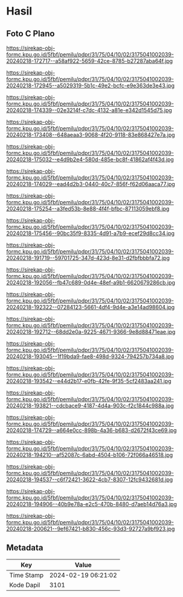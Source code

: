 # Hasil

## Foto C Plano

https://sirekap-obj-formc.kpu.go.id/5fbf/pemilu/pdpr/31/75/04/10/02/3175041002039-20240218-172717--a58af922-5659-42ce-8785-b27287aba64f.jpg

https://sirekap-obj-formc.kpu.go.id/5fbf/pemilu/pdpr/31/75/04/10/02/3175041002039-20240218-172945--a5029319-5b1c-49e2-bcfc-e9e363de3e43.jpg

https://sirekap-obj-formc.kpu.go.id/5fbf/pemilu/pdpr/31/75/04/10/02/3175041002039-20240218-174339--02e3214f-c7dc-4132-a81e-e342d1545d75.jpg

https://sirekap-obj-formc.kpu.go.id/5fbf/pemilu/pdpr/31/75/04/10/02/3175041002039-20240218-173408--648aeaa3-9068-4f20-9118-83e868427e7a.jpg

https://sirekap-obj-formc.kpu.go.id/5fbf/pemilu/pdpr/31/75/04/10/02/3175041002039-20240218-175032--e4d9b2e4-580d-485e-bc8f-41862af4f43d.jpg

https://sirekap-obj-formc.kpu.go.id/5fbf/pemilu/pdpr/31/75/04/10/02/3175041002039-20240218-174029--ead4d2b3-0440-40c7-856f-f62d06aaca77.jpg

https://sirekap-obj-formc.kpu.go.id/5fbf/pemilu/pdpr/31/75/04/10/02/3175041002039-20240218-175254--a3fed53b-8e88-4f4f-bfbc-87113059ebf8.jpg

https://sirekap-obj-formc.kpu.go.id/5fbf/pemilu/pdpr/31/75/04/10/02/3175041002039-20240218-175456--90bc35f9-8335-4d91-a7b9-ecef29d8cc34.jpg

https://sirekap-obj-formc.kpu.go.id/5fbf/pemilu/pdpr/31/75/04/10/02/3175041002039-20240218-191719--59701725-347d-423d-8e31-d2fbfbbbfa72.jpg

https://sirekap-obj-formc.kpu.go.id/5fbf/pemilu/pdpr/31/75/04/10/02/3175041002039-20240218-192056--fb47c689-0d4e-48ef-a9b1-6620679286cb.jpg

https://sirekap-obj-formc.kpu.go.id/5fbf/pemilu/pdpr/31/75/04/10/02/3175041002039-20240218-192322--07284123-5661-4df4-9d4e-a3e14ad98604.jpg

https://sirekap-obj-formc.kpu.go.id/5fbf/pemilu/pdpr/31/75/04/10/02/3175041002039-20240218-192712--68dd2e0a-9225-4671-9366-9e8d88471eae.jpg

https://sirekap-obj-formc.kpu.go.id/5fbf/pemilu/pdpr/31/75/04/10/02/3175041002039-20240218-193045--1f19bda9-fae8-498d-9324-794257b734a8.jpg

https://sirekap-obj-formc.kpu.go.id/5fbf/pemilu/pdpr/31/75/04/10/02/3175041002039-20240218-193542--e44d2b17-e0fb-42fe-9f35-5cf2483aa241.jpg

https://sirekap-obj-formc.kpu.go.id/5fbf/pemilu/pdpr/31/75/04/10/02/3175041002039-20240218-193821--cdcbace9-4187-4d4a-903c-f2c1844c988a.jpg

https://sirekap-obj-formc.kpu.go.id/5fbf/pemilu/pdpr/31/75/04/10/02/3175041002039-20240218-174729--a664e0cc-898b-4a36-b683-d2672f43ce69.jpg

https://sirekap-obj-formc.kpu.go.id/5fbf/pemilu/pdpr/31/75/04/10/02/3175041002039-20240218-194210--af52087c-6abd-4504-b106-72f066a46518.jpg

https://sirekap-obj-formc.kpu.go.id/5fbf/pemilu/pdpr/31/75/04/10/02/3175041002039-20240218-194537--c6f72421-3622-4cb7-8307-12fc9432681d.jpg

https://sirekap-obj-formc.kpu.go.id/5fbf/pemilu/pdpr/31/75/04/10/02/3175041002039-20240218-194906--40b9e78a-e2c5-470b-8480-d7aeb14d76a3.jpg

https://sirekap-obj-formc.kpu.go.id/5fbf/pemilu/pdpr/31/75/04/10/02/3175041002039-20240218-200621--9ef67421-b830-456c-93d3-92727a9bf923.jpg


## Metadata

| Key        | Value               |
| ---------- | ------------------- |
| Time Stamp | 2024-02-19 06:21:02 |
| Kode Dapil | 3101                |



